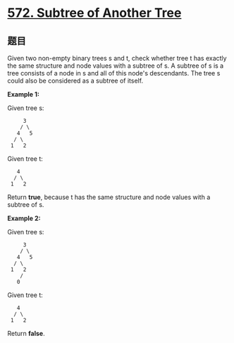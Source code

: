 # [572. Subtree of Another Tree](https://leetcode.com/problems/subtree-of-another-tree/)

## 题目

 Given two non-empty binary trees s and t, check whether tree t has exactly the same structure and node values with a subtree of s. A subtree of s is a tree consists of a node in s and all of this node's descendants. The tree s could also be considered as a subtree of itself.

**Example 1:**

Given tree s:

```text
     3
    / \
   4   5
  / \
 1   2
 ```

Given tree t:

```text
   4 
  / \
 1   2
 ```

Return **true**, because t has the same structure and node values with a subtree of s.

**Example 2:**

Given tree s:

```text
     3
    / \
   4   5
  / \
 1   2
    /
   0
```

Given tree t:

```text
   4
  / \
 1   2
 ```

Return **false**. 